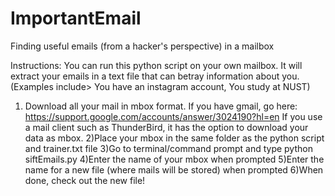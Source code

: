 # ImportantEmail

Finding useful emails (from a hacker's perspective) in a mailbox

Instructions:
You can run this python script on your own mailbox. It will extract your emails in a text file that can betray information about you. (Examples include> You have an instagram account, You study at NUST)

1) Download all your mail in mbox format. If you have gmail, go here: 
https://support.google.com/accounts/answer/3024190?hl=en 
If you use a mail client such as ThunderBird, it has the option to download your data as mbox.
2)Place your mbox in the same folder as the python script and trainer.txt file
3)Go to terminal/command prompt and type python siftEmails.py
4)Enter the name of your mbox when prompted
5)Enter the name for a new file (where mails will be stored) when prompted
6)When done, check out the new file!
